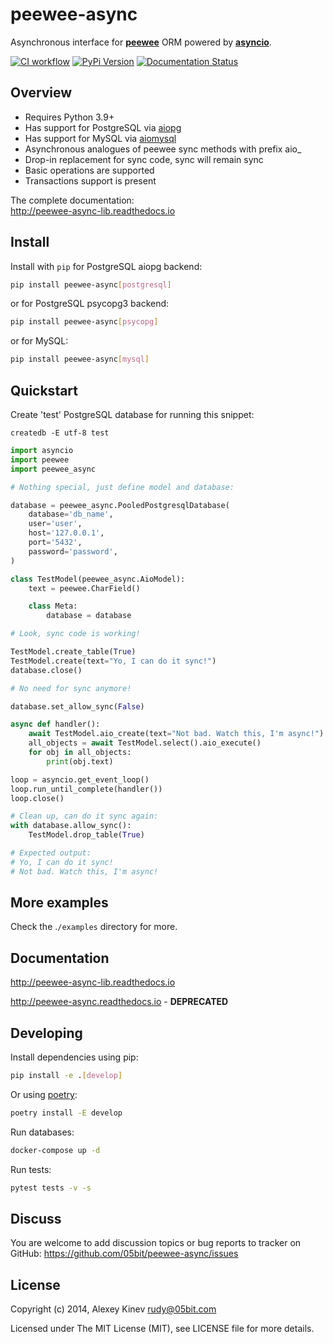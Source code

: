peewee-async
============

Asynchronous interface for **[peewee](https://github.com/coleifer/peewee)**
ORM powered by **[asyncio](https://docs.python.org/3/library/asyncio.html)**.

[![CI workflow](https://github.com/05bit/peewee-async/actions/workflows/tests.yml/badge.svg)](https://github.com/05bit/peewee-async/actions/workflows/tests.yml) [![PyPi Version](https://img.shields.io/pypi/v/peewee-async.svg)](https://pypi.python.org/pypi/peewee-async)
 [![Documentation Status](https://readthedocs.org/projects/peewee-async-lib/badge/?version=latest)](https://peewee-async-lib.readthedocs.io/en/latest/?badge=latest)


Overview
--------

* Requires Python 3.9+
* Has support for PostgreSQL via [aiopg](https://github.com/aio-libs/aiopg)
* Has support for MySQL via [aiomysql](https://github.com/aio-libs/aiomysql)
* Asynchronous analogues of peewee sync methods with prefix aio_
* Drop-in replacement for sync code, sync will remain sync
* Basic operations are supported
* Transactions support is present

The complete documentation:  
http://peewee-async-lib.readthedocs.io


Install
-------

Install with `pip` for PostgreSQL aiopg backend:

```bash
pip install peewee-async[postgresql]
```

or for PostgreSQL psycopg3 backend:

```bash
pip install peewee-async[psycopg]
```

or for MySQL:

```bash
pip install peewee-async[mysql]
```


Quickstart
----------

Create 'test' PostgreSQL database for running this snippet:

    createdb -E utf-8 test

```python
import asyncio
import peewee
import peewee_async

# Nothing special, just define model and database:

database = peewee_async.PooledPostgresqlDatabase(
    database='db_name',
    user='user',
    host='127.0.0.1',
    port='5432',
    password='password',
)

class TestModel(peewee_async.AioModel):
    text = peewee.CharField()

    class Meta:
        database = database

# Look, sync code is working!

TestModel.create_table(True)
TestModel.create(text="Yo, I can do it sync!")
database.close()

# No need for sync anymore!

database.set_allow_sync(False)

async def handler():
    await TestModel.aio_create(text="Not bad. Watch this, I'm async!")
    all_objects = await TestModel.select().aio_execute()
    for obj in all_objects:
        print(obj.text)

loop = asyncio.get_event_loop()
loop.run_until_complete(handler())
loop.close()

# Clean up, can do it sync again:
with database.allow_sync():
    TestModel.drop_table(True)

# Expected output:
# Yo, I can do it sync!
# Not bad. Watch this, I'm async!
```


More examples
-------------

Check the .`/examples` directory for more.


Documentation
-------------

http://peewee-async-lib.readthedocs.io

http://peewee-async.readthedocs.io - **DEPRECATED**


Developing
----------

Install dependencies using pip:

```bash
pip install -e .[develop]
```

Or using [poetry](https://python-poetry.org/docs/):

```bash
poetry install -E develop
```

Run databases:

```bash
docker-compose up -d
```

Run tests:

```bash
pytest tests -v -s
```


Discuss
-------

You are welcome to add discussion topics or bug reports to tracker on GitHub: https://github.com/05bit/peewee-async/issues

License
-------

Copyright (c) 2014, Alexey Kinev <rudy@05bit.com>

Licensed under The MIT License (MIT),
see LICENSE file for more details.
